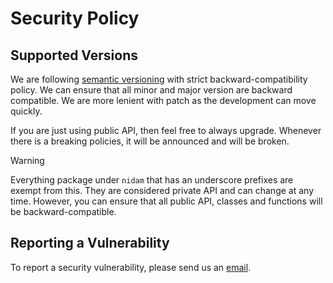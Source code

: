 # Security Policy

## Supported Versions

We are following [semantic versioning](https://semver.org/) with strict
backward-compatibility policy. We can ensure that all minor and major version
are backward compatible. We are more lenient with patch as the development can
move quickly.

If you are just using public API, then feel free to always upgrade. Whenever
there is a breaking policies, it will be announced and will be broken.

> [!WARNING]
> Everything package under `nidam` that has an underscore prefixes
> are exempt from this. They are considered private API and can change at any
> time. However, you can ensure that all public API, classes and functions will
> be backward-compatible.

## Reporting a Vulnerability

To report a security vulnerability, please send us an
[email](contact@jileml.com).
